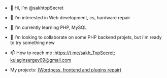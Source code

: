 - 👋 Hi, I’m @sakhtopSecret
- 👀 I’m interested in Web development, cs, hardware repair
- 🌱 I’m currently learning PHP, MySQL
- 💞️ I’m looking to collaborate on some PHP backend projets, but i'm ready to try something new
- 📫 How to reach me :https://t.me/sakh_TopSecret; 
                      kulaginsergey09@gmail.com
                      
- My projects: 
        <a href=https://cdut.yuzhno-sakh.ru target=_blank> (Wordpess, frontend and plugins repair)

<!---
sakhtopSecret/sakhtopSecret is a ✨ special ✨ repository because its `README.md` (this file) appears on your GitHub profile.
You can click the Preview link to take a look at your changes.
--->
